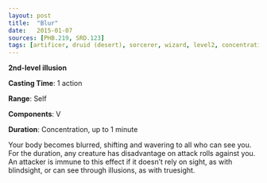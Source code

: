 ```yaml
---
layout: post
title:  "Blur"
date:   2015-01-07
sources: [PHB.219, SRD.123]
tags: [artificer, druid (desert), sorcerer, wizard, level2, concentration, illusion]
---
```


**2nd-level illusion**

**Casting Time**: 1 action

**Range**: Self

**Components**: V

**Duration**: Concentration, up to 1 minute

Your body becomes blurred, shifting and wavering to all who can see you. For the duration, any creature has disadvantage on attack rolls against you. An attacker is immune to this effect if it doesn’t rely on sight, as with blindsight, or can see through illusions, as with truesight.
